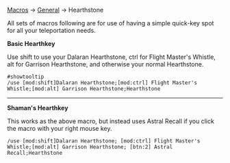 [Macros](https://github.com/Harurebi/HaruMacros) 
-> [General](https://github.com/Harurebi/HaruMacros/tree/master/General) 
-> Hearthstone

All sets of macros following are for use of having a simple quick-key spot for all your teleportation needs.

**Basic Hearthkey**

Use shift to use your Dalaran Hearthstone, ctrl for Flight Master's Whistle, alt for Garrison Hearthstone, and otherwise your normal Hearthstone.
```
#showtooltip
/use [mod:shift]Dalaran Hearthstone;[mod:ctrl] Flight Master's Whistle;[mod:alt] Garrison Hearthstone;Hearthstone
```
------
**Shaman's Hearthkey**

This works as the above macro, but instead uses Astral Recall if you click the macro with your right mouse key.
```
/use [mod:shift]Dalaran Hearthstone; [mod:ctrl] Flight Master's Whistle;[mod:alt] Garrison Hearthstone; [btn:2] Astral Recall;Hearthstone
```
